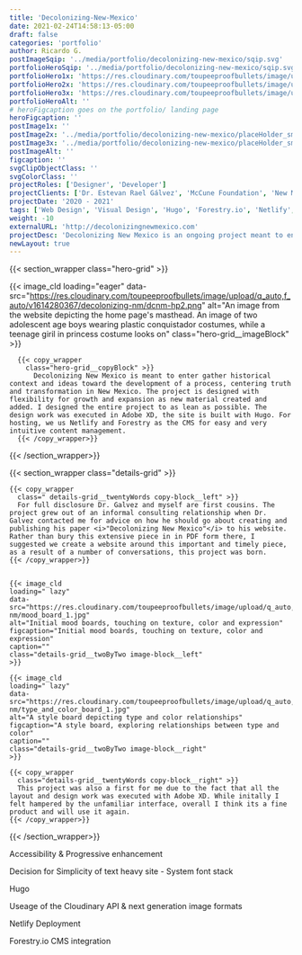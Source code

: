```yaml
---
title: 'Decolonizing-New-Mexico'
date: 2021-02-24T14:58:13-05:00
draft: false
categories: 'portfolio'
author: Ricardo G.
postImageSqip: '../media/portfolio/decolonizing-new-mexico/sqip.svg'
portfolioHeroSqip: '../media/portfolio/decolonizing-new-mexico/sqip.svg'
portfolioHero1x: 'https://res.cloudinary.com/toupeeproofbullets/image/upload/q_auto,f_auto/v1614280367/decolonizing-nm/dcnm-hp2.png'
portfolioHero2x: 'https://res.cloudinary.com/toupeeproofbullets/image/upload/q_auto,f_auto/v1614280367/decolonizing-nm/dcnm-hp2.png'
portfolioHero3x: 'https://res.cloudinary.com/toupeeproofbullets/image/upload/q_auto,f_auto/v1614280367/decolonizing-nm/dcnm-hp2.png'
portfolioHeroAlt: ''
# heroFigcaption goes on the portfolio/ landing page
heroFigcaption: ''
postImage1x: ''
postImage2x: '../media/portfolio/decolonizing-new-mexico/placeHolder_sm@2x.png'
postImage3x: '../media/portfolio/decolonizing-new-mexico/placeHolder_sm@3x.png'
postImageAlt: ''
figcaption: ''
svgClipObjectClass: ''
svgColorClass: ''
projectRoles: ['Designer', 'Developer']
projectClients: ['Dr. Estevan Rael Gálvez', 'McCune Foundation', 'New Mexico Humanities Council']
projectDate: '2020 - 2021'
tags: ['Web Design', 'Visual Design', 'Hugo', 'Forestry.io', 'Netlify', 'Cloudinary']
weight: -10
externalURL: 'http://decolonizingnewmexico.com'
projectDesc: 'Decolonizing New Mexico is an ongoing project meant to enter gather historical context and ideas toward the development of a process, centering truth and transformation in New Mexico.'
newLayout: true
---
```

{{< section_wrapper class="hero-grid" >}}

  {{< image_cld
    loading="eager"
    data-src="https://res.cloudinary.com/toupeeproofbullets/image/upload/q_auto,f_auto/v1614280367/decolonizing-nm/dcnm-hp2.png"
    alt="An image from the website depicting the home page's masthead. An image of two adolescent age boys wearing plastic conquistador costumes, while a teenage giril in princess costume looks on"
    class="hero-grid__imageBlock"
    >}}

      {{< copy_wrapper
        class="hero-grid__copyBlock" >}}
          Decolonizing New Mexico is meant to enter gather historical context and ideas toward the development of a process, centering truth and transformation in New Mexico. The project is designed with flexibility for growth and expansion as new material created and added. I designed the entire project to as lean as possible. The design work was executed in Adobe XD, the site is built with Hugo. For hosting, we us Netlify and Forestry as the CMS for easy and very intuitive content management.
      {{< /copy_wrapper>}}

{{< /section_wrapper>}}

{{< section_wrapper class="details-grid" >}}

    {{< copy_wrapper
      class=" details-grid__twentyWords copy-block__left" >}}
      For full disclosure Dr. Galvez and myself are first cousins. The project grew out of an informal consulting relationship when Dr. Galvez contacted me for advice on how he should go about creating and publishing his paper <i>"Decolonizing New Mexico"</i> to his website. Rather than bury this extensive piece in in PDF form there, I suggested we create a website around this important and timely piece, as a result of a number of conversations, this project was born.
    {{< /copy_wrapper>}}


    {{< image_cld
    loading=" lazy"
    data-src="https://res.cloudinary.com/toupeeproofbullets/image/upload/q_auto,f_auto/v1614282451/decolonizing-nm/mood_board_1.jpg"
    alt="Initial mood boards, touching on texture, color and expression"
    figcaption="Initial mood boards, touching on texture, color and expression"
    caption=""
    class="details-grid__twoByTwo image-block__left"
    >}}

    {{< image_cld
    loading=" lazy"
    data-src="https://res.cloudinary.com/toupeeproofbullets/image/upload/q_auto,f_auto/v1614282451/decolonizing-nm/type_and_color_board_1.jpg"
    alt="A style board depicting type and color relationships"
    figcaption="A style board, exploring relationships between type and color"
    caption=""
    class="details-grid__twoByTwo image-block__right"
    >}}

    {{< copy_wrapper
      class="details-grid__twentyWords copy-block__right" >}}
      This project was also a first for me due to the fact that all the layout and design work was executed with Adobe XD. While initally I felt hampered by the unfamiliar interface, overall I think its a fine product and will use it again.  
    {{< /copy_wrapper>}}

{{< /section_wrapper>}}



Accessibility & Progressive enhancement

Decision for Simplicity of text heavy site
    - System font stack

Hugo

Useage of the Cloudinary API & next generation image formats

Netlify Deployment

Forestry.io CMS integration

